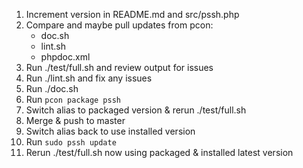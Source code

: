 1. Increment version in README.md and src/pssh.php
2. Compare and maybe pull updates from pcon:
    - doc.sh
    - lint.sh
    - phpdoc.xml
3. Run ./test/full.sh and review output for issues
4. Run ./lint.sh and fix any issues
5. Run ./doc.sh
6. Run `pcon package pssh`
7. Switch alias to packaged version & rerun ./test/full.sh
9. Merge & push to master
10. Switch alias back to use installed version
11. Run `sudo pssh update`
12. Rerun ./test/full.sh now using packaged & installed latest version
